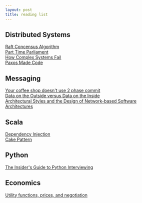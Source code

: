 ```yaml
---
layout: post
title: reading list
---
```

## Distributed Systems
<a href="https://ramcloud.stanford.edu/wiki/download/attachments/11370504/raft.pdf">Raft Concensus Algorithm</a><br>
<a href="http://research.microsoft.com/en-us/um/people/lamport/pubs/lamport-paxos.pdf">Part Time Parliament</a><br>
<a href="http://www.ctlab.org/documents/How%20Complex%20Systems%20Fail.pdf">How Complex Systems Fail</a><br>
<a href="http://www.inf.usi.ch/faculty/pedone/MScThesis/marco.pdf">Paxos Made Code</a><br>

## Messaging
<a href="http://www.eaipatterns.com/docs/IEEE_Software_Design_2PC.pdf">Your coffee shop doesn't use 2 phase commit</a><br>
<a href="http://www.cidrdb.org/cidr2005/papers/P12.pdf">Data on the Outside versus Data on the Inside</a><br>
<a href="http://www.ics.uci.edu/~fielding/pubs/dissertation/top.htm">Architectural Styles and the Design of Network-based Software Architectures</a><br>

## Scala
<a href="http://jonasboner.com/2008/10/06/real-world-scala-dependency-injection-di/">Dependency Injection</a><br>
<a href="http://www.cakesolutions.net/teamblogs/2011/12/19/cake-pattern-in-depth/">Cake Pattern</a><br>

## Python
<a href="http://www.toptal.com/python#hiring-guide">The Insider's Guide to Python Interviewing</a><br>

## Economics
<a href="http://www.e-wilkes.com/john/papers/HPL-2008-81.pdf">Utility functions, prices, and negotiation</a>
